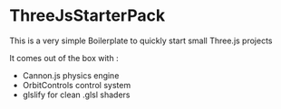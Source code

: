 # ThreeJsStarterPack

This is a very simple Boilerplate to quickly start small Three.js projects 

It comes out of the box with : 
  * Cannon.js physics engine 
  * OrbitControls control system
  * glslify for clean .glsl shaders 


